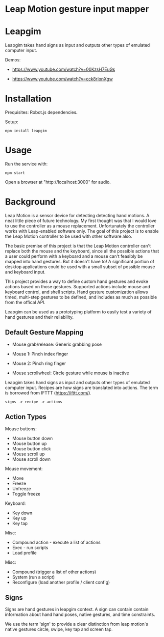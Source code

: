 # Leap Motion gesture input mapper

Leapgim
=======

Leapgim takes hand signs as input and outputs other types of emulated computer input.

Demos: 

- https://www.youtube.com/watch?v=00KzsH7EuGs

- https://www.youtube.com/watch?v=cck8rIonXgw


Installation
============


Prequisites: Robot.js dependencies.


Setup:

```
npm install leapgim
```


Usage
=====

Run the service with:

```
npm start
```

Open a browser at "http://localhost:3000" for audio.


Background
==========

Leap Motion is a sensor device for detecting detecting hand motions. A neat little piece of future technology. My first thought was that I would love to use the controller as a mouse replacement. Unfortunately the controller works with Leap-enabled software only. The goal of this project is to enable the Leap Motion controller to be used with other software also.

The basic premise of this project is that the Leap Motion controller can't replace both the mouse and the keyboard, since all the possible actions that a user could perform with a keyboard and a mouse can't feasibly be mapped into hand gestures. But it doesn't have to! A significant portion of desktop applications could be used with a small subset of possible mouse and keyboard input.

This project provides a way to define custom hand gestures and evoke actions based on those gestures. Supported actions include mouse and keyboard control, and shell scripts. Hand gesture customization allows timed, multi-step gestures to be defined, and includes as much as possible from the offical API.

Leapgim can be used as a prototyping platform to easily test a variety of hand gestures and their reliability.


Default Gesture Mapping
-----------------------

- Mouse grab/release: Generic grabbing pose

- Mouse 1: Pinch index finger

- Mouse 2: Pinch ring finger

- Mouse scrollwheel: Circle gesture while mouse is inactive


Leapgim takes hand signs as input and outputs other types of emulated computer input. Recipes are how signs are translated into actions. The term is borrowed from IFTTT (https://ifttt.com/).

```
signs -> recipe -> actions
```


Action Types
------------

Mouse buttons:
- Mouse button down
- Mouse button up
- Mouse button click
- Mouse scroll up
- Mouse scroll down

Mouse movement:
- Move
- Freeze
- Unfreeze
- Toggle freeze

Keyboard:
- Key down
- Key up
- Key tap

Misc:
- Compound action - execute a list of actions
- Exec - run scripts
- Load profile

Misc:
- Compound (trigger a list of other actions)
- System (run a script)
- Reconfigure (load another profile / client config)


Signs
-----

Signs are hand gestures in leapgim context. A sign can contain contain information about hand hand poses, native gestures, and time constraints.

We use the term 'sign' to provide a clear distinction from leap motion's native gestures circle, swipe, key tap and screen tap.
